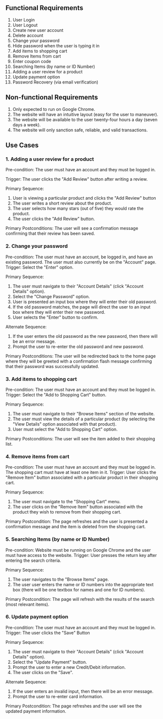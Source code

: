 ## Functional Requirements

1. User Login
2. User Logout
3. Create new user account
4. Delete account
5. Change your password
6. Hide password when the user is typing it in
7. Add items to shopping cart
8. Remove Items from cart
9. Enter coupon code
10. Searching Items (by name or ID Number)
11. Adding a user review for a product
12. Update payment option
13. Password Recovery (via email verification)

## Non-functional Requirements

1. Only expected to run on Google Chrome.
2. The website will have an intuitive layout (easy for the user to maneuver).
3. The website will be available to the user twenty-four hours a day (seven days a week).
4. The website will only sanction safe, reliable, and valid transactions.

## Use Cases

### 1. Adding a user review for a product
  Pre-condition: The user must have an account and they must be logged in.

  Trigger: The user clicks the "Add Review" button after writing a review.

  Primary Sequence:
  
  1. User is viewing a particular product and clicks the "Add Review" button
  2. The user writes a short review about the product.
  3. The user selects how many stars (out of five) they would rate the product.
  4. The user clicks the "Add Review" button.

  Primary Postconditions: The user will see a confirmation message confirming that their review has been saved.

### 2. Change your password
  Pre-condition: The user must have an account, be logged in, and have an existing password. The user must also currently be on the "Account" page.
  Trigger: Select the "Enter" option.
  
  Primary Sequence:
   1. The user must navigate to their "Account Details" (click "Account Details" option).
   2. Select the "Change Password" option.
   3. User is presented an input box where they will enter their old password.
   4. If the old password matches, the page will direct the user to an input box where they will enter their new password.
   5. User selects the "Enter" button to confirm.

  Alternate Sequence:
   1. If the user enters the old password as the new password, then there will be an error message. 
   2. Prompt the user to re-enter the old password and new password. 
    
   Primary Postconditions: The user will be redirected back to the home page where they will be greeted with a confirmation flash message confirming that their password was successfully updated.

### 3. Add items to shopping cart
  Pre-condition: The user must have an account and they must be logged in.
  Trigger: Select the "Add to Shopping Cart" button.
  
  Primary Sequence:
   1. The user must navigate to their "Browse Items" section of the website.
   2. The user must view the details of a particular product (by selecting the "View Details" option associated with that product).
   3. User must select the "Add to Shopping Cart" option.
    
   Primary Postconditions: The user will see the item added to their shopping list.
   
### 4. Remove items from cart
  Pre-condition: The user must have an account and they must be logged in. The shopping cart must have at least one item in it.
  Trigger: User clicks the "Remove Item" button associated with a particular product in their shopping cart.
  
  Primary Sequence:
   1. The user must navigate to the "Shopping Cart" menu.
   2. The user clicks on the "Remove Item" button associated with the product they wish to remove from their shopping cart.
   
   Primary Postcondition: The page refreshes and the user is presented a confirmation message and the item is deleted from the shopping cart.
  
### 5. Searching Items (by name or ID Number)
  Pre-condition: Website must be running on Google Chrome and the user must have access to the website.
  Trigger: User presses the return key after entering the search criteria.
  
  Primary Sequence:
   1. The user navigates to the "Browse Items" page.
   2. The user user enters the name or ID numbers into the appropriate text box (there will be one textbox for names and one for ID numbers).
    
   Primary Postcondition: The page will refresh with the results of the search (most relevant items).
  
### 6. Update payment option
  Pre-condition: The user must have an account and they must be logged in.
  Trigger: The user clicks the "Save" Button
  
  Primary Sequence:
   1. The user must navigate to their "Account Details" (click "Account Details" option).
   2. Select the "Update Payment" button.
   3. Prompt the user to enter a new Credit/Debit information.
   4. The user clicks on the "Save".

  Alternate Sequence:
   1. If the user enters an invalid input, then there will be an error message.
   2. Prompt the user to re-enter card information.
    
   Primary Postcondition: The page refreshes and the user will see the updated payment information.

